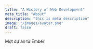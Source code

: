 ```yaml
---
title: "A History of Web Development"
meta_title: "About"
description: "this is meta description"
image: "/images/avatar.png"
draft: false
---
```


Một dự án từ Ember
